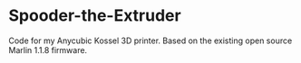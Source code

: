 # Spooder-the-Extruder
Code for my Anycubic Kossel 3D printer. Based on the existing open source Marlin 1.1.8 firmware.

